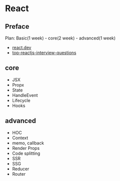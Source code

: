 # React

## Preface

Plan: Basic(1 week) - core(2 week) - advanced(1 week)
- [react.dev](https://react.dev/reference/react/hooks)
- [top-reactjs-interview-questions](https://github.com/yangshun/top-reactjs-interview-questions)

## core
- JSX
- Propx
- State
- HandleEvent
- Lifecycle
- Hooks

## advanced
- HOC
- Context
- memo, callback
- Render Props
- Code splitting
- SSR
- SSG
- Reducer
- Router